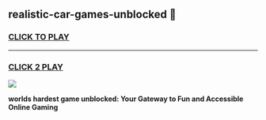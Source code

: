 
## realistic-car-games-unblocked 👋
<h3>
<a href="https://premium.freeplayer.one?title=realistic-car-games-unblocked&ref=14F">CLICK TO PLAY</a></h3>
<hr>

<h3>
<a href="https://premium.freeplayer.one?title=realistic-car-games-unblocked&ref=14F">CLICK 2 PLAY</a>
  
</h3>

<a href="https://premium.freeplayer.one?title=realistic-car-games-unblocked&ref=12F/"><img src="https://clearcache.store/games.png"></a>


**worlds hardest game unblocked: Your Gateway to Fun and Accessible Online Gaming**
